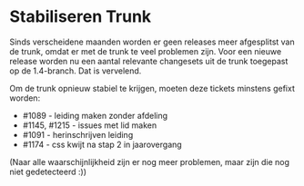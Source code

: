 Stabiliseren Trunk
==================

Sinds verscheidene maanden worden er geen releases meer afgesplitst van
de trunk, omdat er met de trunk te veel problemen zijn. Voor een nieuwe
release worden nu een aantal relevante changesets uit de trunk toegepast
op de 1.4-branch. Dat is vervelend.

Om de trunk opnieuw stabiel te krijgen, moeten deze tickets minstens
gefixt worden:

-   \#1089 - leiding maken zonder afdeling
-   \#1145, \#1215 - issues met lid maken
-   \#1091 - herinschrijven leiding
-   \#1174 - css kwijt na stap 2 in jaarovergang

(Naar alle waarschijnlijkheid zijn er nog meer problemen, maar zijn die
nog niet gedetecteerd :))

